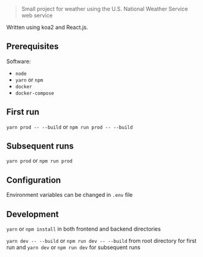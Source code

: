 > Small project for weather using the U.S. National Weather Service web service

Written using koa2 and React.js.

## Prerequisites

Software:
* `node`
* `yarn` or `npm`
* `docker`
* `docker-compose`

## First run

`yarn prod -- --build` or `npm run prod -- --build`

## Subsequent runs

`yarn prod` or `npm run prod`

## Configuration

Environment variables can be changed in `.env` file

## Development

`yarn` or `npm install` in both frontend and backend directories

`yarn dev -- --build` or `npm run dev -- --build` from root directory for first run
and
`yarn dev` or `npm run dev` for subsequent runs



